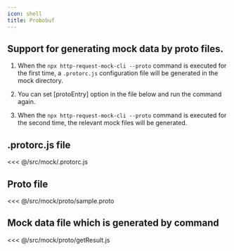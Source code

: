 ```yaml
---
icon: shell
title: Probobuf
---
```


## Support for generating mock data by proto files.

1. When the `npx http-request-mock-cli --proto` command is executed for
the first time, a `.protorc.js` configuration file will be generated in
the mock directory.

2. You can set [protoEntry] option in the file below and run the command again.

3. When the `npx http-request-mock-cli --proto` command is executed for
the second time, the relevant mock files will be generated.


## .protorc.js file

<<< @/src/mock/.protorc.js

## Proto file

<<< @/src/mock/proto/sample.proto

## Mock data file which is generated by command

<<< @/src/mock/proto/getResult.js







